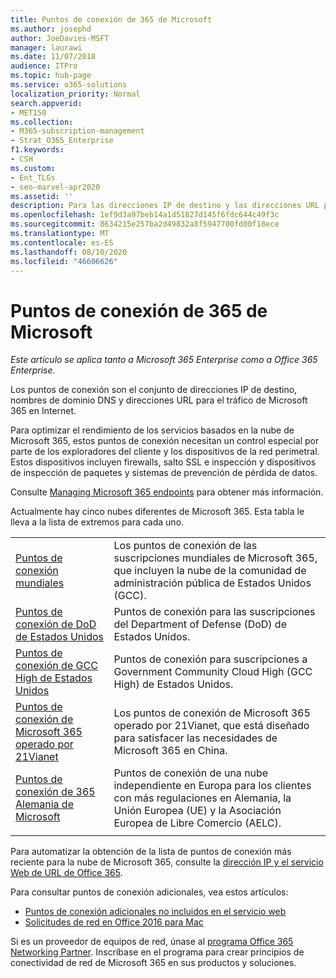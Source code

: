 ```yaml
---
title: Puntos de conexión de 365 de Microsoft
ms.author: josephd
author: JoeDavies-MSFT
manager: laurawi
ms.date: 11/07/2018
audience: ITPro
ms.topic: hub-page
ms.service: o365-solutions
localization_priority: Normal
search.appverid:
- MET150
ms.collection:
- M365-subscription-management
- Strat_O365_Enterprise
f1.keywords:
- CSH
ms.custom:
- Ent_TLGs
- seo-marvel-apr2020
ms.assetid: ''
description: Para las direcciones IP de destino y las direcciones URL para el tráfico de Microsoft 365, use esta lista de artículos para los extremos de Internet de las diferentes nubes de Microsoft 365.
ms.openlocfilehash: 1ef9d3a97beb14a1d51827d145f6fdc644c49f3c
ms.sourcegitcommit: 8634215e257ba2d49832a8f5947700fd00f18ece
ms.translationtype: MT
ms.contentlocale: es-ES
ms.lasthandoff: 08/10/2020
ms.locfileid: "46606626"
---
```

# <a name="microsoft-365-endpoints"></a>Puntos de conexión de 365 de Microsoft

*Este artículo se aplica tanto a Microsoft 365 Enterprise como a Office 365 Enterprise.*

Los puntos de conexión son el conjunto de direcciones IP de destino, nombres de dominio DNS y direcciones URL para el tráfico de Microsoft 365 en Internet. 

Para optimizar el rendimiento de los servicios basados en la nube de Microsoft 365, estos puntos de conexión necesitan un control especial por parte de los exploradores del cliente y los dispositivos de la red perimetral. Estos dispositivos incluyen firewalls, salto SSL e inspección y dispositivos de inspección de paquetes y sistemas de prevención de pérdida de datos.

Consulte [Managing Microsoft 365 endpoints](managing-office-365-endpoints.md) para obtener más información.

Actualmente hay cinco nubes diferentes de Microsoft 365. Esta tabla le lleva a la lista de extremos para cada uno.

|||
|:-------|:-----|
| [Puntos de conexión mundiales](urls-and-ip-address-ranges.md) | Los puntos de conexión de las suscripciones mundiales de Microsoft 365, que incluyen la nube de la comunidad de administración pública de Estados Unidos (GCC). |
| [Puntos de conexión de DoD de Estados Unidos](office-365-u-s-government-dod-endpoints.md) | Puntos de conexión para las suscripciones del Department of Defense (DoD) de Estados Unidos. |
| [Puntos de conexión de GCC High de Estados Unidos](office-365-u-s-government-gcc-high-endpoints.md) | Puntos de conexión para suscripciones a Government Community Cloud High (GCC High) de Estados Unidos. |
| [Puntos de conexión de Microsoft 365 operado por 21Vianet](urls-and-ip-address-ranges-21vianet.md) | Los puntos de conexión de Microsoft 365 operado por 21Vianet, que está diseñado para satisfacer las necesidades de Microsoft 365 en China. |
| [Puntos de conexión de 365 Alemania de Microsoft](office-365-germany-endpoints.md) | Puntos de conexión de una nube independiente en Europa para los clientes con más regulaciones en Alemania, la Unión Europea (UE) y la Asociación Europea de Libre Comercio (AELC). |
|||

Para automatizar la obtención de la lista de puntos de conexión más reciente para la nube de Microsoft 365, consulte la [dirección IP y el servicio Web de URL de Office 365](office-365-ip-web-service.md).

Para consultar puntos de conexión adicionales, vea estos artículos:

- [Puntos de conexión adicionales no incluidos en el servicio web](additional-office365-ip-addresses-and-urls.md)
- [Solicitudes de red en Office 2016 para Mac](network-requests-in-office-2016-for-mac.md)

Si es un proveedor de equipos de red, únase al [programa Office 365 Networking Partner](office-365-networking-partner-program.md). Inscríbase en el programa para crear principios de conectividad de red de Microsoft 365 en sus productos y soluciones. 
